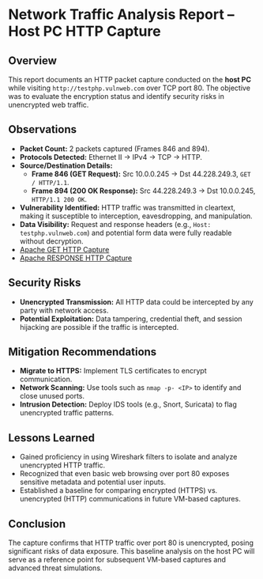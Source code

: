 # Network Traffic Analysis Report – Host PC HTTP Capture

## Overview
This report documents an HTTP packet capture conducted on the **host PC** while visiting `http://testphp.vulnweb.com` over TCP port 80. The objective was to evaluate the encryption status and identify security risks in unencrypted web traffic.

## Observations
- **Packet Count:** 2 packets captured (Frames 846 and 894).
- **Protocols Detected:** Ethernet II → IPv4 → TCP → HTTP.
- **Source/Destination Details:**
  - **Frame 846 (GET Request):** Src 10.0.0.245 → Dst 44.228.249.3, `GET / HTTP/1.1`.
  - **Frame 894 (200 OK Response):** Src 44.228.249.3 → Dst 10.0.0.245, `HTTP/1.1 200 OK`.
- **Vulnerability Identified:** HTTP traffic was transmitted in cleartext, making it susceptible to interception, eavesdropping, and manipulation.
- **Data Visibility:** Request and response headers (e.g., `Host: testphp.vulnweb.com`) and potential form data were fully readable without decryption.
- [Apache GET HTTP Capture](../screenshots/apache-get-screenshot.png)
- [Apache RESPONSE HTTP Capture](../screenshots/apache-204-screenshot.png)

## Security Risks
- **Unencrypted Transmission:** All HTTP data could be intercepted by any party with network access.
- **Potential Exploitation:** Data tampering, credential theft, and session hijacking are possible if the traffic is intercepted.

## Mitigation Recommendations
- **Migrate to HTTPS:** Implement TLS certificates to encrypt communication.
- **Network Scanning:** Use tools such as `nmap -p- <IP>` to identify and close unused ports.
- **Intrusion Detection:** Deploy IDS tools (e.g., Snort, Suricata) to flag unencrypted traffic patterns.

## Lessons Learned
- Gained proficiency in using Wireshark filters to isolate and analyze unencrypted HTTP traffic.
- Recognized that even basic web browsing over port 80 exposes sensitive metadata and potential user inputs.
- Established a baseline for comparing encrypted (HTTPS) vs. unencrypted (HTTP) communications in future VM-based captures.

## Conclusion
The capture confirms that HTTP traffic over port 80 is unencrypted, posing significant risks of data exposure. This baseline analysis on the host PC will serve as a reference point for subsequent VM-based captures and advanced threat simulations.

